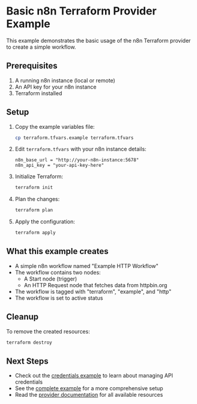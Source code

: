 # Basic n8n Terraform Provider Example

This example demonstrates the basic usage of the n8n Terraform provider to create a simple workflow.

## Prerequisites

1. A running n8n instance (local or remote)
2. An API key for your n8n instance
3. Terraform installed

## Setup

1. Copy the example variables file:
   ```bash
   cp terraform.tfvars.example terraform.tfvars
   ```

2. Edit `terraform.tfvars` with your n8n instance details:
   ```hcl
   n8n_base_url = "http://your-n8n-instance:5678"
   n8n_api_key = "your-api-key-here"
   ```

3. Initialize Terraform:
   ```bash
   terraform init
   ```

4. Plan the changes:
   ```bash
   terraform plan
   ```

5. Apply the configuration:
   ```bash
   terraform apply
   ```

## What this example creates

- A simple n8n workflow named "Example HTTP Workflow"
- The workflow contains two nodes:
  - A Start node (trigger)
  - An HTTP Request node that fetches data from httpbin.org
- The workflow is tagged with "terraform", "example", and "http"
- The workflow is set to active status

## Cleanup

To remove the created resources:

```bash
terraform destroy
```

## Next Steps

- Check out the [credentials example](../credentials/) to learn about managing API credentials
- See the [complete example](../complete/) for a more comprehensive setup
- Read the [provider documentation](../../docs/) for all available resources